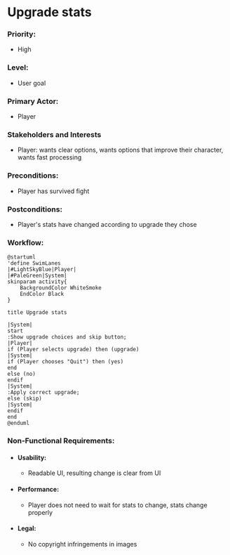 # Upgrade stats

### Priority:
- High

### Level:
- User goal

### Primary Actor:
- Player

### Stakeholders and Interests
- Player: wants clear options, wants options that improve their character, wants fast processing

### Preconditions:
- Player has survived fight

### Postconditions:
- Player's stats have changed according to upgrade they chose

### Workflow:
```plantuml
@startuml
'define SwimLanes
|#LightSkyBlue|Player|
|#PaleGreen|System|
skinparam activity{
    BackgroundColor WhiteSmoke
    EndColor Black
}

title Upgrade stats

|System|
start
:Show upgrade choices and skip button;
|Player|
if (Player selects upgrade) then (upgrade)
|System|
if (Player chooses "Quit") then (yes)
end
else (no)
endif
|System|
:Apply correct upgrade;
else (skip)
|System|
endif
end
@enduml
```

### Non-Functional Requirements:
- #### Usability:
  - Readable UI, resulting change is clear from UI
- #### Performance:
  - Player does not need to wait for stats to change, stats change properly
- #### Legal:
  - No copyright infringements in images